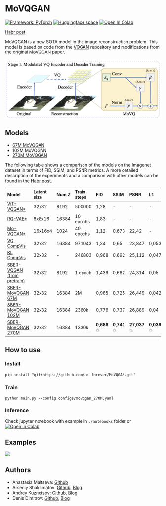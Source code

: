 # MoVQGAN

[![Framework: PyTorch](https://img.shields.io/badge/Framework-PyTorch-orange.svg)](https://pytorch.org/) [![Huggingface space](https://img.shields.io/badge/🤗-Huggingface-yello.svg)](https://huggingface.co/ai-forever/MoVQGAN)
[![Open In Colab](https://colab.research.google.com/assets/colab-badge.svg)](https://colab.research.google.com/drive/1EVKDFsa17VgdyiaPdbKShBIm4N_18Xlj?usp=sharing) 

[Habr post]()

MoVQGAN is a new SOTA model in the image reconstruction problem. This model is based on code from the [VQGAN](https://github.com/CompVis/taming-transformers) repository and modifications from the original [MoVQGAN](https://arxiv.org/pdf/2209.09002.pdf) paper.

![](./pics/architecture.png)

## Models
+ [67M MoVQGAN](https://huggingface.co/ai-forever/MoVQGAN/resolve/main/movqgan_67M.ckpt)
+ [102M MoVQGAN](https://huggingface.co/ai-forever/MoVQGAN/resolve/main/movqgan_102M.ckpt)
+ [270M MoVQGAN](https://huggingface.co/ai-forever/MoVQGAN/resolve/main/movqgan_270M.ckpt)

The following table shows a comparison of the models on the Imagenet dataset in terms of FID, SSIM, and PSNR metrics. A more detailed description of the experiments and a comparison with other models can be found in the [Habr post]().

|Model|Latent size|Num Z|Train steps|FID|SSIM|PSNR|L1|
|:----|:----|:----|:----|:----|:----|:----|:----|
|[ViT-VQGAN\*](https://arxiv.org/pdf/2110.04627.pdf)|32x32|8192|500000|1,28|\-|\-|\-|
|[RQ-VAE\*](https://arxiv.org/pdf/2203.01941.pdf)|8x8x16|16384|10 epochs|1,83|\-|\-|\-|
|[Mo-VQGAN\*](https://arxiv.org/pdf/2209.09002.pdf)|16x16x4|1024|40 epochs|1,12|0,673|22,42|\-|
| [VQ CompVis](https://github.com/CompVis/latent-diffusion)| 32x32| 16384 | 971043| 1,34| 0,65| 23,847| 0,053|
| [KL CompVis](https://github.com/CompVis/latent-diffusion)| 32x32| \- | 246803| 0,968| 0,692| 25,112| 0,047|
| [SBER-VQGAN (from pretrain)](https://habr.com/ru/companies/sberbank/articles/581738/)| 32x32| 8192| 1 epoch| 1,439| 0,682| 24,314| 0,05|
| [SBER-MoVQGAN 67M](https://huggingface.co/ai-forever/MoVQGAN/resolve/main/movqgan_67M.ckpt) | 32x32 | 16384 | 2M | 0,965| 0,725| 26,449| 0,042
| [SBER-MoVQGAN 102M](https://huggingface.co/ai-forever/MoVQGAN/resolve/main/movqgan_102M.ckpt)|32x32|16384|2360k|0,776|0,737 | 26,889| 0,04|
|[SBER-MoVQGAN 270M](https://huggingface.co/ai-forever/MoVQGAN/resolve/main/movqgan_270M.ckpt)|32x32|16384|1330k| **0,686**💥| **0,741**💥| **27,037**💥| **0,039**💥|

## How to use
### Install
```
pip install "git+https://github.com/ai-forever/MoVQGAN.git"
```
### Train
```
python main.py --config configs/movqgan_270M.yaml
```
### Inference
Check jupyter notebook with example in `./notebooks` folder or [![Open In Colab](https://colab.research.google.com/assets/colab-badge.svg)](https://colab.research.google.com/drive/1EVKDFsa17VgdyiaPdbKShBIm4N_18Xlj?usp=sharing)

## Examples
![](./pics/examples.png)

## Authors
+ Anastasia Maltseva: [Github](https://github.com/NastyaMittseva)
+ Arseniy Shakhmatov: [Github](https://github.com/cene555), [Blog](https://t.me/gradientdip)
+ Andrey Kuznetsov: [Github](https://github.com/kuznetsoffandrey), [Blog](https://t.me/complete_ai)
+ Denis Dimitrov: [Github](https://github.com/denndimitrov), [Blog](https://t.me/dendi_math_ai)